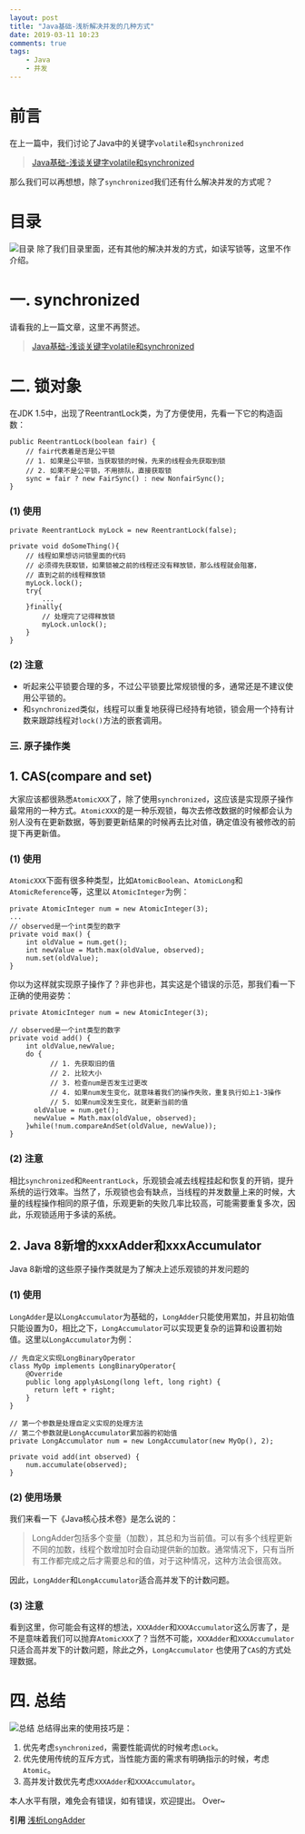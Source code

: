 ```yaml
---
layout: post
title: "Java基础-浅析解决并发的几种方式"
date: 2019-03-11 10:23
comments: true
tags: 
	- Java
	- 并发
---
```


# 前言
在上一篇中，我们讨论了Java中的关键字`volatile`和`synchronized`
> [Java基础-浅谈关键字volatile和synchronized](https://www.jianshu.com/p/327daf7dff34)

那么我们可以再想想，除了`synchronized`我们还有什么解决并发的方式呢？

<!-- more -->

# 目录
![目录](https://upload-images.jianshu.io/upload_images/9271486-9b1590b32a93fde0.png?imageMogr2/auto-orient/strip%7CimageView2/2/w/1240)
除了我们目录里面，还有其他的解决并发的方式，如读写锁等，这里不作介绍。
# 一. synchronized
请看我的上一篇文章，这里不再赘述。
> [Java基础-浅谈关键字volatile和synchronized](https://www.jianshu.com/p/327daf7dff34)
# 二. 锁对象
在JDK 1.5中，出现了ReentrantLock类，为了方便使用，先看一下它的构造函数：
```
public ReentrantLock(boolean fair) {
    // fair代表着是否是公平锁
    // 1. 如果是公平锁，当获取锁的时候，先来的线程会先获取到锁
    // 2. 如果不是公平锁，不用排队，直接获取锁
    sync = fair ? new FairSync() : new NonfairSync();
}
```
### (1) 使用
```
private ReentrantLock myLock = new ReentrantLock(false);

private void doSomeThing(){
    // 线程如果想访问锁里面的代码
    // 必须得先获取锁，如果锁被之前的线程还没有释放锁，那么线程就会阻塞，
    // 直到之前的线程释放锁
    myLock.lock();
    try{
        ...
    }finally{
        // 处理完了记得释放锁
        myLock.unlock();
    }
}
```
### (2) 注意
- 听起来公平锁要合理的多，不过公平锁要比常规锁慢的多，通常还是不建议使用公平锁的。
- 和`synchronized`类似，线程可以重复地获得已经持有地锁，锁会用一个持有计数来跟踪线程对`lock()`方法的嵌套调用。
### 三. 原子操作类
## 1. CAS(compare and set)
大家应该都很熟悉`AtomicXXX`了，除了使用`synchronized`，这应该是实现原子操作最常用的一种方式。`AtomicXXX`的是一种乐观锁，每次去修改数据的时候都会认为别人没有在更新数据，等到要更新结果的时候再去比对值，确定值没有被修改的前提下再更新值。
### (1) 使用
`AtomicXXX`下面有很多种类型，比如`AtomicBoolean`、`AtomicLong`和`AtomicReference`等，这里以 `AtomicInteger`为例：
```
private AtomicInteger num = new AtomicInteger(3);
...
// observed是一个int类型的数字
private void max() {
    int oldValue = num.get();
    int newValue = Math.max(oldValue, observed);
    num.set(oldValue);
}
```
你以为这样就实现原子操作了？非也非也，其实这是个错误的示范，那我们看一下正确的使用姿势：
```
private AtomicInteger num = new AtomicInteger(3);
	
// observed是一个int类型的数字
private void add() {
    int oldValue,newValue;
    do {
          // 1. 先获取旧的值
          // 2. 比较大小
          // 3. 检查num是否发生过更改
          // 4. 如果num发生变化，就意味着我们的操作失败，重复执行如上1-3操作
          // 5. 如果num没发生变化，就更新当前的值
	  oldValue = num.get();
	  newValue = Math.max(oldValue, observed);
    }while(!num.compareAndSet(oldValue, newValue));
}
```
### (2) 注意
相比`synchronized`和`ReentrantLock`，乐观锁会减去线程挂起和恢复的开销，提升系统的运行效率。当然了，乐观锁也会有缺点，当线程的并发数量上来的时候，大量的线程操作相同的原子值，乐观更新的失败几率比较高，可能需要重复多次，因此，乐观锁适用于多读的系统。
## 2. Java 8新增的xxxAdder和xxxAccumulator
Java 8新增的这些原子操作类就是为了解决上述乐观锁的并发问题的
### (1) 使用
`LongAdder`是以`LongAccumulator`为基础的，`LongAdder`只能使用累加，并且初始值只能设置为0，相比之下，`LongAccumulator`可以实现更复杂的运算和设置初始值。这里以`LongAccumulator`为例：
```
// 先自定义实现LongBinaryOperator
class MyOp implements LongBinaryOperator{
    @Override
    public long applyAsLong(long left, long right) {
	  return left + right;
    }
}

// 第一个参数是处理自定义实现的处理方法
// 第二个参数就是LongAccumulator累加器的初始值
private LongAccumulator num = new LongAccumulator(new MyOp(), 2);
	
private void add(int observed) {
    num.accumulate(observed);
}
```
### (2) 使用场景
我们来看一下《Java核心技术卷》是怎么说的：
> LongAdder包括多个变量（加数），其总和为当前值。可以有多个线程更新不同的加数，线程个数增加时会自动提供新的加数。通常情况下，只有当所有工作都完成之后才需要总和的值，对于这种情况，这种方法会很高效。

因此，`LongAdder`和`LongAccumulator`适合高并发下的计数问题。
### (3) 注意
看到这里，你可能会有这样的想法，`XXXAdder`和`XXXAccumulator`这么厉害了，是不是意味着我们可以抛弃`AtomicXXX`了？当然不可能，`XXXAdder`和`XXXAccumulator`只适合高并发下的计数问题，除此之外，`LongAccumulator`
也使用了`CAS`的方式处理数据。
# 四. 总结
![总结](https://upload-images.jianshu.io/upload_images/9271486-dbd8dea70c21851a.png?imageMogr2/auto-orient/strip%7CimageView2/2/w/1240)
总结得出来的使用技巧是：
1. 优先考虑`synchronized`，需要性能调优的时候考虑`Lock`。
2. 优先使用传统的互斥方式，当性能方面的需求有明确指示的时候，考虑`Atomic`。
3. 高并发计数优先考虑`XXXAdder`和`XXXAccumulator`。

本人水平有限，难免会有错误，如有错误，欢迎提出。
Over~

**引用**
[浅析LongAdder](https://www.jianshu.com/writer#/notebooks/19352650/notes/42558601/preview)










